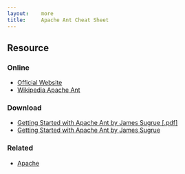 ```yaml
---
layout:    more
title:     Apache Ant Cheat Sheet
---
```


<div class="content content-400">
    <div class="board board-326">
        <h2 class="board-title">Resource</h2>
        <div class="board-card">
            <h3 class="board-card-title">Online</h3>
            <ul>
                <li><a href="http://ant.apache.org/">Official Website</a></li>
                <li><a href="http://en.wikipedia.org/wiki/Apache_Ant">Wikipedia Apache Ant</a></li>
            </ul>
        </div>
        <div class="board-card">
            <h3 class="board-card-title">Download</h3>
            <ul>
                <li><a href="http://www.cs.ucsb.edu/~cappello/50/resources/rc104-010d-apacheant_0.pdf">Getting Started with Apache Ant by James Sugrue [.pdf]</a></li>
                <li><a href="http://refcardz.dzone.com/refcardz/getting-started-apache-ant?oid=hom24765">Getting Started with Apache Ant by James Sugrue</a></li>
            </ul>
        </div>
        <div class="board-card">
            <h3 class="board-card-title">Related</h3>
            <ul>
                <li><a href="/apache" title="Apache Cheat Sheet">Apache</a></li>
            </ul>
        </div>
    </div>
</div>
